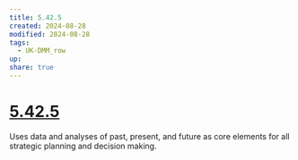 ```yaml
---
title: 5.42.5
created: 2024-08-28
modified: 2024-08-28
tags:
  - UK-DMM_row
up: 
share: true
---
```

# [5.42.5](5.42.5.md)

Uses data and analyses of past, present, and future as core elements for all strategic planning and decision making.

